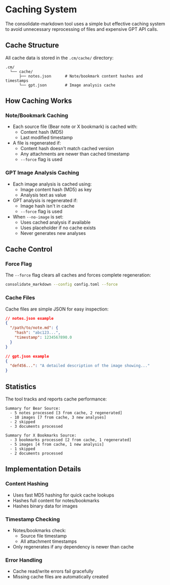 # Caching System

The consolidate-markdown tool uses a simple but effective caching system to avoid unnecessary reprocessing of files and expensive GPT API calls.

## Cache Structure

All cache data is stored in the `.cm/cache/` directory:
```
.cm/
  └── cache/
      ├── notes.json      # Note/bookmark content hashes and timestamps
      └── gpt.json        # Image analysis cache
```

## How Caching Works

### Note/Bookmark Caching
- Each source file (Bear note or X bookmark) is cached with:
  - Content hash (MD5)
  - Last modified timestamp
- A file is regenerated if:
  - Content hash doesn't match cached version
  - Any attachments are newer than cached timestamp
  - `--force` flag is used

### GPT Image Analysis Caching
- Each image analysis is cached using:
  - Image content hash (MD5) as key
  - Analysis text as value
- GPT analysis is regenerated if:
  - Image hash isn't in cache
  - `--force` flag is used
- When `--no-image` is set:
  - Uses cached analysis if available
  - Uses placeholder if no cache exists
  - Never generates new analyses

## Cache Control

### Force Flag
The `--force` flag clears all caches and forces complete regeneration:
```bash
consolidate_markdown --config config.toml --force
```

### Cache Files
Cache files are simple JSON for easy inspection:

```json
// notes.json example
{
  "/path/to/note.md": {
    "hash": "abc123...",
    "timestamp": 1234567890.0
  }
}

// gpt.json example
{
  "def456...": "A detailed description of the image showing..."
}
```

## Statistics
The tool tracks and reports cache performance:
```
Summary for Bear Source:
  - 5 notes processed [3 from cache, 2 regenerated]
  - 10 images [7 from cache, 3 new analyses]
  - 2 skipped
  - 3 documents processed

Summary for X Bookmarks Source:
  - 3 bookmarks processed [2 from cache, 1 regenerated]
  - 5 images [4 from cache, 1 new analysis]
  - 1 skipped
  - 2 documents processed
```

## Implementation Details

### Content Hashing
- Uses fast MD5 hashing for quick cache lookups
- Hashes full content for notes/bookmarks
- Hashes binary data for images

### Timestamp Checking
- Notes/bookmarks check:
  - Source file timestamp
  - All attachment timestamps
- Only regenerates if any dependency is newer than cache

### Error Handling
- Cache read/write errors fail gracefully
- Missing cache files are automatically created
